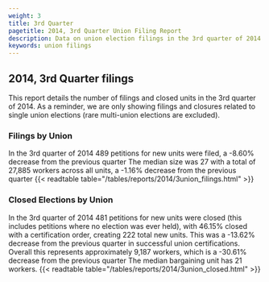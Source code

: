 ```yaml
---
weight: 3
title: 3rd Quarter
pagetitle: 2014, 3rd Quarter Union Filing Report
description: Data on union election filings in the 3rd quarter of 2014
keywords: union filings
---
```


## 2014, 3rd Quarter filings

This report details the number of filings and closed units in the 3rd quarter of 2014. As a reminder, we are only showing filings and closures related to single union elections (rare multi-union elections are excluded).

### Filings by Union
In the 3rd quarter of 2014 489 petitions for new units were filed, a -8.60% decrease from the previous quarter The median size was 27 with a total of 27,885 workers across all units, a -1.16% decrease from the previous quarter
{{< readtable table="/tables/reports/2014/3union_filings.html" >}}

### Closed Elections by Union
In the 3rd quarter of 2014 481 petitions for new units were closed (this includes petitions where no election was ever held), with 46.15% closed with a certification order, creating 222 total new units. This was a -13.62% decrease from the previous quarter in successful union certifications. Overall this represents approximately 9,187 workers, which is a -30.61% decrease from the previous quarter The median bargaining unit has 21 workers.
{{< readtable table="/tables/reports/2014/3union_closed.html" >}}

